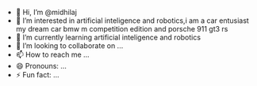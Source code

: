 - 👋 Hi, I’m @midhilaj
- 👀 I’m interested in artificial inteligence and robotics,i am a car entusiast  my dream car bmw m competition edition and porsche 911 gt3 rs
- 🌱 I’m currently learning artificial inteligence and robotics
- 💞️ I’m looking to collaborate on ...
- 📫 How to reach me ...
- 😄 Pronouns: ...
- ⚡ Fun fact: ...

<!---
midhilaj02/midhilaj02 is a ✨ special ✨ repository because its `README.md` (this file) appears on your GitHub profile.
You can click the Preview link to take a look at your changes.
--->
